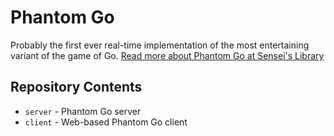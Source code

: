 # Phantom Go 

Probably the first ever real-time implementation of the most entertaining variant of the game of Go.
[Read more about Phantom Go at Sensei's Library](https://senseis.xmp.net/?PhantomGo)

## Repository Contents

* `server` - Phantom Go server
* `client` - Web-based Phantom Go client
 
